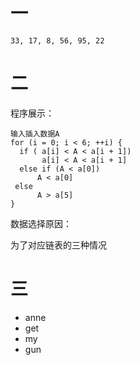 # 一
    33, 17, 8, 56, 95, 22
# 二
程序展示：

    输入插入数据A
    for (i = 0; i < 6; ++i) {
      if ( a[i] < A < a[i + 1])
           a[i] < A < a[i + 1]
      else if (A < a[0])
          A < a[0]
     else
          A > a[5]
    }

数据选择原因：


为了对应链表的三种情况
# 三
- anne
- get
- my
- gun
